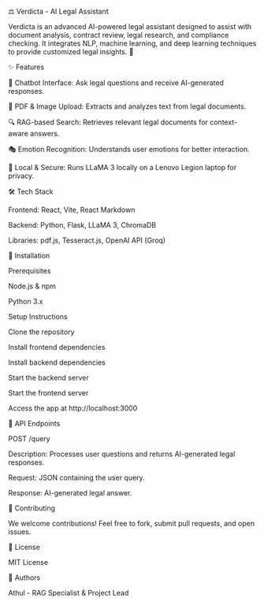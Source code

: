 ⚖️ Verdicta - AI Legal Assistant

Verdicta is an advanced AI-powered legal assistant designed to assist with document analysis, contract review, legal research, and compliance checking. It integrates NLP, machine learning, and deep learning techniques to provide customized legal insights. 🚀

✨ Features

🤖 Chatbot Interface: Ask legal questions and receive AI-generated responses.

📄 PDF & Image Upload: Extracts and analyzes text from legal documents.

🔍 RAG-based Search: Retrieves relevant legal documents for context-aware answers.

🎭 Emotion Recognition: Understands user emotions for better interaction.

🔐 Local & Secure: Runs LLaMA 3 locally on a Lenovo Legion laptop for privacy.

🛠️ Tech Stack

Frontend: React, Vite, React Markdown

Backend: Python, Flask, LLaMA 3, ChromaDB

Libraries: pdf.js, Tesseract.js, OpenAI API (Groq)

🚀 Installation

Prerequisites

Node.js & npm

Python 3.x

Setup Instructions

Clone the repository

Install frontend dependencies

Install backend dependencies

Start the backend server

Start the frontend server

Access the app at http://localhost:3000

📡 API Endpoints

POST /query

Description: Processes user questions and returns AI-generated legal responses.

Request: JSON containing the user query.

Response: AI-generated legal answer.

🤝 Contributing

We welcome contributions! Feel free to fork, submit pull requests, and open issues.

📜 License

MIT License

👥 Authors

Athul - RAG Specialist & Project Lead

